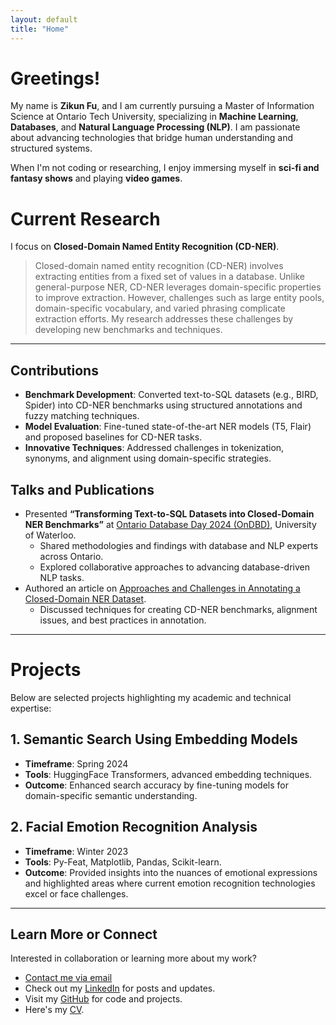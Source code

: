 ```yaml
---
layout: default
title: "Home"
---
```


# Greetings!

My name is **Zikun Fu**, and I am currently pursuing a Master of Information Science at Ontario Tech University, specializing in **Machine Learning**, **Databases**, and **Natural Language Processing (NLP)**. I am passionate about advancing technologies that bridge human understanding and structured systems.

When I'm not coding or researching, I enjoy immersing myself in **sci-fi and fantasy shows** and playing **video games**.

# Current Research

I focus on **Closed-Domain Named Entity Recognition (CD-NER)**.

> Closed-domain named entity recognition (CD-NER) involves extracting entities from a fixed set of values in a database. Unlike general-purpose NER, CD-NER leverages domain-specific properties to improve extraction. However, challenges such as large entity pools, domain-specific vocabulary, and varied phrasing complicate extraction efforts. My research addresses these challenges by developing new benchmarks and techniques.

---

## **Contributions**
- **Benchmark Development**: Converted text-to-SQL datasets (e.g., BIRD, Spider) into CD-NER benchmarks using structured annotations and fuzzy matching techniques.
- **Model Evaluation**: Fine-tuned state-of-the-art NER models (T5, Flair) and proposed baselines for CD-NER tasks.
- **Innovative Techniques**: Addressed challenges in tokenization, synonyms, and alignment using domain-specific strategies.

## **Talks and Publications**
- Presented **“Transforming Text-to-SQL Datasets into Closed-Domain NER Benchmarks”** at [Ontario Database Day 2024 (OnDBD)](https://ondbd.ca/talk_2024/talk_32.pdf), University of Waterloo.  
  - Shared methodologies and findings with database and NLP experts across Ontario.
  - Explored collaborative approaches to advancing database-driven NLP tasks.  
- Authored an article on [Approaches and Challenges in Annotating a Closed-Domain NER Dataset](https://kenpu.ca/articles/Approaches%20and%20Challenges%20in%20Annotating%20a%20Closed%20Domain%20NER%20Dataset.html).  
  - Discussed techniques for creating CD-NER benchmarks, alignment issues, and best practices in annotation.  

---

# Projects

Below are selected projects highlighting my academic and technical expertise:

## **1. Semantic Search Using Embedding Models**
- **Timeframe**: Spring 2024  
- **Tools**: HuggingFace Transformers, advanced embedding techniques.  
- **Outcome**: Enhanced search accuracy by fine-tuning models for domain-specific semantic understanding.

## **2. Facial Emotion Recognition Analysis**
- **Timeframe**: Winter 2023  
- **Tools**: Py-Feat, Matplotlib, Pandas, Scikit-learn.  
- **Outcome**: Provided insights into the nuances of emotional expressions and highlighted areas where current emotion recognition technologies excel or face challenges.

---

## Learn More or Connect
Interested in collaboration or learning more about my work?  
- [Contact me via email](mailto:Zikun.Fu@ontariotechu.net)  
- Check out my [LinkedIn](https://www.linkedin.com/in/zikun-fu/) for posts and updates.
- Visit my [GitHub](https://github.com/zikunfu) for code and projects.
- Here's my [CV](https://zikunfu.github.io/assets/pdf/resume.pdf).